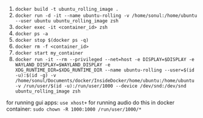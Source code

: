 1. `docker build -t ubuntu_rolling_image .`
2. `docker run -d -it --name ubuntu-rolling -v /home/sonul:/home/ubuntu --user ubuntu ubuntu_rolling_image zsh`
3. `docker exec -it <container_id> zsh`
4. `docker ps -a`
5. `docker stop $(docker ps -q)`
6. `docker rm -f <container_id>`
7. `docker start my_container`
8. `docker run -it --rm --privileged --net=host -e DISPLAY=$DISPLAY -e WAYLAND_DISPLAY=$WAYLAND_DISPLAY -e XDG_RUNTIME_DIR=$XDG_RUNTIME_DIR --name ubuntu-rolling --user=$(id -u):$(id -g) -v /home/sonul/Documents/docker/InsideDocker/home/ubuntu:/home/ubuntu -v /run/user/$(id -u):/run/user/1000 --device /dev/snd:/dev/snd ubuntu_rolling_image zsh`

for running gui apps: `use xhost+`
for running audio do this in docker container: `sudo chown -R 1000:1000 /run/user/1000/*`


   
